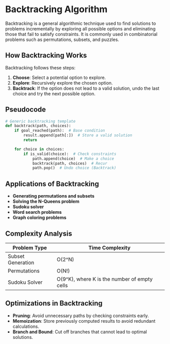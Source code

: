 # Backtracking Algorithm

Backtracking is a general algorithmic technique used to find solutions to problems incrementally by exploring all possible options and eliminating those that fail to satisfy constraints. It is commonly used in combinatorial problems such as permutations, subsets, and puzzles.

## How Backtracking Works

Backtracking follows these steps:
1. **Choose**: Select a potential option to explore.
2. **Explore**: Recursively explore the chosen option.
3. **Backtrack**: If the option does not lead to a valid solution, undo the last choice and try the next possible option.

## Pseudocode
```python
# Generic backtracking template
def backtrack(path, choices):
    if goal_reached(path):  # Base condition
        result.append(path[:])  # Store a valid solution
        return

    for choice in choices:
        if is_valid(choice):  # Check constraints
            path.append(choice)  # Make a choice
            backtrack(path, choices)  # Recur
            path.pop()  # Undo choice (Backtrack)
```

## Applications of Backtracking
- **Generating permutations and subsets**
- **Solving the N-Queens problem**
- **Sudoku solver**
- **Word search problems**
- **Graph coloring problems**


## Complexity Analysis
| Problem Type | Time Complexity |
|-------------|----------------|
| Subset Generation | O(2^N) |
| Permutations | O(N!) |
| Sudoku Solver | O(9^K), where K is the number of empty cells |

## Optimizations in Backtracking
- **Pruning**: Avoid unnecessary paths by checking constraints early.
- **Memoization**: Store previously computed results to avoid redundant calculations.
- **Branch and Bound**: Cut off branches that cannot lead to optimal solutions.

